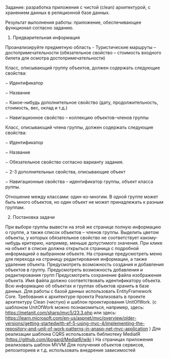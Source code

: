 Задание: разработка приложения с чистой (clean) архитектурой, с хранением данных в реляционной базе данных.

Результат выполнения работы: приложение, обеспечивающее функционал согласно заданию.

1. Предварительная информация

Проанализируйте предметную область - Туристические маршруты – достопримечательности (обязательное
свойство – стоимость входного билета для осмотра достопримечательности)

Класс, описывающий группу объектов, должен содержать следующие свойства:

− Идентификатор

− Название

− Какое-нибудь дополнительное свойство (дату, продолжительность, стоимость, вес, оклад и т.д.)

− Навигационное свойство – коллекцию объектов-членов группы
  
  Класс, описывающий члена группы, должен содержать следующие свойства:

− Идентификатор

− Название

− Обязательное свойство согласно варианту задания.

− 2-3 дополнительных свойства, описывающие объект

− Навигационные свойства – идентификатор группы, объект класса руппы.

Отношение между классами: один-ко-многим. В одной группе может быть много объектов, но один объект не может принадлежать к разным группам.

2. Постановка задачи

При выборе группы вывести на этой же странице полную информацию о группе, а также список объектов – членов группы.
Выделить цветом объекты, у которых обязательное свойство не соответствует какому-нибудь критерию, например, меньше допустимого значения.
При клике на объект в списке должна открыться страница с подробной информацией о выбранном объекте. На странице предусмотреть меню для перехода на страницу редактирования информации, а также удаление объекта.
Предусмотреть возможность создания и добавления объектов в группу.
Предусмотреть возможность добавления и редактирования групп
Предусмотреть сохранение файла изображения объекта. Имя файла должно соответствовать идентификатору объекта.
Всю информацию об объектах и группах объектов хранить в базе данных. Для работы с базой данных использовать EntityFramework Core. Требования к архитектуре проекта
Реализовать в проекте архитектуру Clean (чистую) и шаблон проектирования UnitOfWork. (с шаблоном UnitOfWork можно познакомиться, например, здесь: https://metanit.com/sharp/mvc5/23.3.php или здесь: https://learn.microsoft.com/en-us/aspnet/mvc/overview/older-versions/getting-startedwith-ef-5-using-mvc-4/implementing-the-repository-and-unit-of-work-patterns-in-anasp-net-mvc-application )
Для реализации шаблона CQRS использовать библиотеку MediatR (https://github.com/jbogard/MediatR/wiki )
На страницах приложения реализовать шаблон MVVM
Для получения объектов сервисов, репозиториев и т.д. использовать внедрение зависимостей
